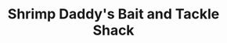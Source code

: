 ---
title: "Shrimp Daddy's Bait and Tackle Shack"
url: /waldport/shrimp-daddys-bait-and-tackle-shack/
shop: fishing
---